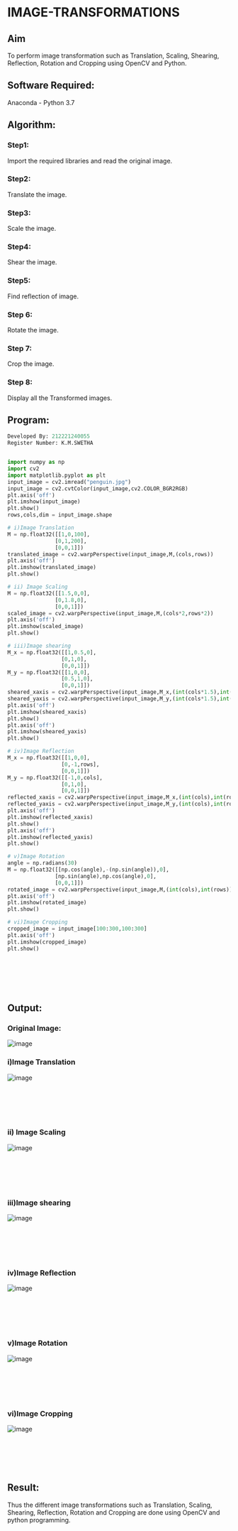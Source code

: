 # IMAGE-TRANSFORMATIONS


## Aim
To perform image transformation such as Translation, Scaling, Shearing, Reflection, Rotation and Cropping using OpenCV and Python.

## Software Required:
Anaconda - Python 3.7

## Algorithm:
### Step1:
Import the required libraries and read the original image.
<br>

### Step2:
Translate the image.
<br>

### Step3:
Scale the image.
<br>

### Step4:
Shear the image.
<br>

### Step5:
Find reflection of image.
<br>

### Step 6:
Rotate the image.
<br>

### Step 7:
Crop the image.
<br>

### Step 8:
Display all the Transformed images.
<br>

## Program:
```python
Developed By: 212221240055
Register Number: K.M.SWETHA


import numpy as np
import cv2
import matplotlib.pyplot as plt
input_image = cv2.imread("penguin.jpg")
input_image = cv2.cvtColor(input_image,cv2.COLOR_BGR2RGB)
plt.axis('off')
plt.imshow(input_image)
plt.show()
rows,cols,dim = input_image.shape

# i)Image Translation
M = np.float32([[1,0,100],
               [0,1,200],
               [0,0,1]])
translated_image = cv2.warpPerspective(input_image,M,(cols,rows))
plt.axis('off')
plt.imshow(translated_image)
plt.show()

# ii) Image Scaling
M = np.float32([[1.5,0,0],
               [0,1.8,0],
               [0,0,1]])
scaled_image = cv2.warpPerspective(input_image,M,(cols*2,rows*2))
plt.axis('off')
plt.imshow(scaled_image)
plt.show()

# iii)Image shearing
M_x = np.float32([[1,0.5,0],
                 [0,1,0],
                 [0,0,1]])
M_y = np.float32([[1,0,0],
                 [0.5,1,0],
                 [0,0,1]])
sheared_xaxis = cv2.warpPerspective(input_image,M_x,(int(cols*1.5),int(rows*1.5)))
sheared_yaxis = cv2.warpPerspective(input_image,M_y,(int(cols*1.5),int(rows*1.5)))
plt.axis('off')
plt.imshow(sheared_xaxis)
plt.show()
plt.axis('off')
plt.imshow(sheared_yaxis)
plt.show()

# iv)Image Reflection
M_x = np.float32([[1,0,0],
                 [0,-1,rows],
                 [0,0,1]])
M_y = np.float32([[-1,0,cols],
                 [0,1,0],
                 [0,0,1]])
reflected_xaxis = cv2.warpPerspective(input_image,M_x,(int(cols),int(rows)))
reflected_yaxis = cv2.warpPerspective(input_image,M_y,(int(cols),int(rows)))
plt.axis('off')
plt.imshow(reflected_xaxis)
plt.show()
plt.axis('off')
plt.imshow(reflected_yaxis)
plt.show()

# v)Image Rotation
angle = np.radians(30)
M = np.float32([[np.cos(angle),-(np.sin(angle)),0],
               [np.sin(angle),np.cos(angle),0],
               [0,0,1]])
rotated_image = cv2.warpPerspective(input_image,M,(int(cols),int(rows)))
plt.axis('off')
plt.imshow(rotated_image)
plt.show()

# vi)Image Cropping
cropped_image = input_image[100:300,100:300]
plt.axis('off')
plt.imshow(cropped_image)
plt.show()








```
## Output:
### Original Image:
![image](https://github.com/swedha333/IMAGE-TRANSFORMATIONS/assets/94228215/aee0e2ce-851e-4ce6-8e6d-fba6c2fc3dfe)

### i)Image Translation
![image](https://github.com/swedha333/IMAGE-TRANSFORMATIONS/assets/94228215/4776e95a-7a8e-4900-adb9-46b140bb318b)


<br>
<br>
<br>
<br>

### ii) Image Scaling
![image](https://github.com/swedha333/IMAGE-TRANSFORMATIONS/assets/94228215/0a62a5a1-6afa-4f6f-a7ca-357bd05de7d1)

<br>
<br>
<br>
<br>


### iii)Image shearing
![image](https://github.com/swedha333/IMAGE-TRANSFORMATIONS/assets/94228215/98e4d6d3-5095-4a0c-9193-588e4963e396)

<br>
<br>
<br>
<br>


### iv)Image Reflection
![image](https://github.com/swedha333/IMAGE-TRANSFORMATIONS/assets/94228215/23790199-e845-4e04-84ab-ff496adab958)

<br>
<br>
<br>
<br>



### v)Image Rotation
![image](https://github.com/swedha333/IMAGE-TRANSFORMATIONS/assets/94228215/3a2abbb9-9fb7-4d3c-b46c-ea8659d232db)

<br>
<br>
<br>
<br>



### vi)Image Cropping
![image](https://github.com/swedha333/IMAGE-TRANSFORMATIONS/assets/94228215/5cbe8abc-d80c-40b1-bd6b-5f293ae6de3b)

<br>
<br>
<br>
<br>




## Result: 

Thus the different image transformations such as Translation, Scaling, Shearing, Reflection, Rotation and Cropping are done using OpenCV and python programming.

